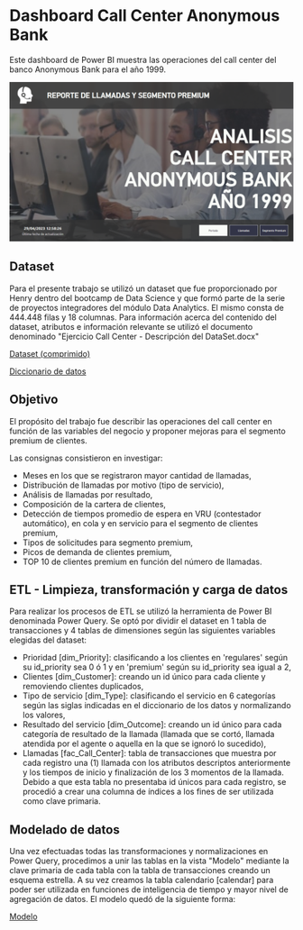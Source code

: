 
# Dashboard Call Center Anonymous Bank

Este dashboard de Power BI muestra las operaciones del call center del banco Anonymous Bank para el año 1999.




![Logo](https://github.com/scioffi96/Call-center-Anonymous-bank/blob/main/Portada.PNG?raw=true)

## Dataset

Para el presente trabajo se utilizó un dataset que fue proporcionado por Henry dentro del bootcamp de Data Science y que formó parte de la serie de proyectos integradores del módulo Data Analytics.
El mismo consta de 444.448 filas y 18 columnas. Para información acerca del contenido del dataset, atributos e información relevante se utilizó el documento denominado
"Ejercicio Call Center - Descripción del DataSet.docx"

[Dataset (comprimido)](https://github.com/scioffi96/Call-center-Anonymous-bank/blob/main/Call_Center_1999_DataSet.rar)

[Diccionario de datos](https://github.com/scioffi96/Call-center-Anonymous-bank/blob/main/Ejercicio%20Call%20Center%20-%20Descripci%C3%B3n%20del%20DataSet.docx)

## Objetivo

El propósito del trabajo fue describir las operaciones del call center en función de las variables del negocio y proponer mejoras para el segmento premium de clientes.

Las consignas consistieron en investigar: 
- Meses en los que se registraron mayor cantidad de llamadas,
- Distribución de llamadas por motivo (tipo de servicio),
- Análisis de llamadas por resultado,
- Composición de la cartera de clientes,
- Detección de tiempos promedio de espera en VRU (contestador automático), en cola y en servicio para el segmento de clientes premium,
- Tipos de solicitudes para segmento premium,
- Picos de demanda de clientes premium,
- TOP 10 de clientes premium en función del número de llamadas.
## ETL - Limpieza, transformación y carga de datos 

Para realizar los procesos de ETL se utilizó la herramienta de Power BI denominada Power Query. 
Se optó por dividir el dataset en 1 tabla de transacciones y 4 tablas de dimensiones según las siguientes variables elegidas del dataset:
- Prioridad [dim_Priority]: clasificando a los clientes en 'regulares' según su id_priority sea 0 ó 1 y en 'premium' según su id_priority sea igual a 2,
- Clientes [dim_Customer]: creando un id único para cada cliente y removiendo clientes duplicados,
- Tipo de servicio [dim_Type]: clasificando el servicio en 6 categorías según las siglas indicadas en el diccionario de los datos y normalizando los valores,
- Resultado del servicio [dim_Outcome]: creando un id único para cada categoría de resultado de la llamada (llamada que se cortó, llamada atendida por el agente o aquella en la que se ignoró lo sucedido),
- Llamadas [fac_Call_Center]: tabla de transacciones que muestra por cada registro una (1) llamada con los atributos descriptos anteriormente y los tiempos de inicio y finalización de los 3 momentos de la llamada. Debido a que esta tabla no presentaba id únicos para cada registro, se procedió a crear una columna de índices a los fines de ser utilizada como clave primaria.


## Modelado de datos

Una vez efectuadas todas las transformaciones y normalizaciones en Power Query, procedimos a unir las tablas en la vista "Modelo" mediante la clave primaria de cada tabla con la tabla de transacciones creando un esquema estrella. 
A su vez creamos la tabla calendario [calendar] para poder ser utilizada en funciones de inteligencia de tiempo y mayor nivel de agregación de datos.
El modelo quedó de la siguiente forma:

[Modelo](https://github.com/scioffi96/Call-center-Anonymous-bank/blob/main/Modelo.PNG?raw=true)
